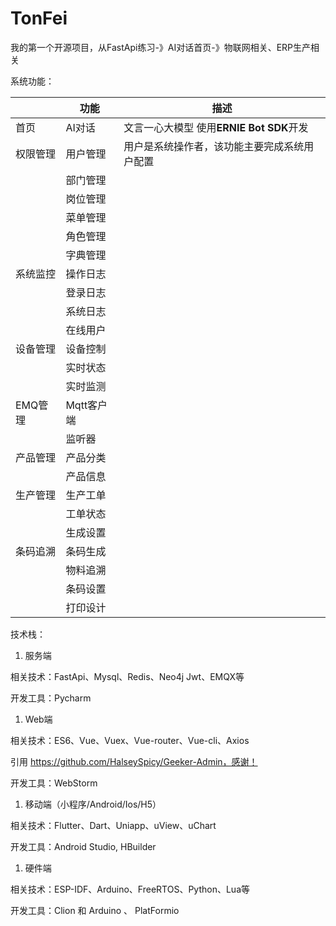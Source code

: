 # TonFei

我的第一个开源项目，从FastApi练习-》AI对话首页-》物联网相关、ERP生产相关

系统功能：

|       | 功能      | 描述                            |
|-------|---------|-------------------------------|
| 首页    | AI对话    | 文言一心大模型 使用**ERNIE Bot SDK**开发 |
| 权限管理  | 用户管理    | 用户是系统操作者，该功能主要完成系统用户配置        |
|       | 部门管理    |                               |
|       | 岗位管理    |                               |
|       | 菜单管理    |                               |
|       | 角色管理    |                               |
|       | 字典管理    |                               |
| 系统监控  | 操作日志    |                               |
|       | 登录日志    |                               |
|       | 系统日志    |                               |
|       | 在线用户    |                               |
| 设备管理  | 设备控制    |                               |
|       | 实时状态    |                               |
|       | 实时监测    |                               |
| EMQ管理 | Mqtt客户端 |                               |
|       | 监听器     |                               |
| 产品管理  | 产品分类    |                               |
|       | 产品信息    |                               |
| 生产管理  | 生产工单    |                               |
|       | 工单状态    |                               |
|       | 生成设置    |                               |
| 条码追溯  | 条码生成    |                               |
|       | 物料追溯    |                               |
|       | 条码设置    |                               |
|       | 打印设计    |                               |

技术栈：

1. 服务端

相关技术：FastApi、Mysql、Redis、Neo4j Jwt、EMQX等

开发工具：Pycharm

1. Web端

相关技术：ES6、Vue、Vuex、Vue-router、Vue-cli、Axios

引用 https://github.com/HalseySpicy/Geeker-Admin，感谢！

开发工具：WebStorm

1. 移动端（小程序/Android/Ios/H5）

相关技术：Flutter、Dart、Uniapp、uView、uChart

开发工具：Android Studio, HBuilder

1. 硬件端

相关技术：ESP-IDF、Arduino、FreeRTOS、Python、Lua等

开发工具：Clion 和 Arduino 、 PlatFormio 
